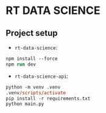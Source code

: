 # RT DATA SCIENCE

## Project setup

- `rt-data-science`: 

```ps
npm install --force
npm run dev
```

- `rt-data-science-api`:
  
```ps
python -m venv .venv
.venv/scripts/activate
pip install -r requirements.txt
python main.py
```

